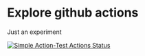 # Explore github actions

Just an experiment

[![Simple Action-Test Actions Status](https://github.com/pgrygorcintel/actions_test/workflows/Simple-action-Test/badge.svg)](https://github.com/pgrygorcintel/actions_test/actions)
